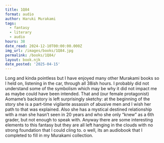 ```yaml
---
title: 1Q84
format: audio
author: Haruki Murakami
tags:
  - fantasy
  - literary
  - audio
hours: 38
date_read: 2024-12-10T00:00:00.000Z
img_url: /images/books/1Q84.jpg
permalink: /books/1Q84/
layout: book.njk
date_posted: '2025-04-15'
---
```

Long and kinda pointless but I have enjoyed many other Murakami books so I held on, listening in the car, through all 38ish hours. I probably did not understand some of the symbolism which may be why it did not impact me as maybe could have been intended. That and (our female protagonist) Aomame’s backstory is left surprisingly sketchy: at the beginning of the story she is a part-time vigilante assassin of abusive men and I wish her path to that was explained. Also she has a mystical destined relationship with a man she hasn’t seen in 20 years and who she only “knew” as a 6th grader, but not enough to speak with.
Anyway there are some interesting elements to this fantasy but they are all left hanging in the clouds with no strong foundation that I could cling to. o well, its an audiobook that I completed to fill in my Murakami collection.
